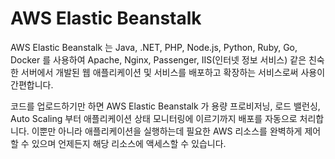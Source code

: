 # AWS Elastic Beanstalk

AWS Elastic Beanstalk 는 Java, .NET, PHP, Node.js, Python, Ruby, Go, Docker 를 사용하여 Apache, Nginx, Passenger, IIS(인터넷 정보 서비스) 같은 친숙한 서버에서 개발된 웹 애플리케이션 및 서비스를 배포하고 확장하는 서비스로써 사용이 간편합니다.

코드를 업로드하기만 하면 AWS Elastic Beanstalk 가 용량 프로비저닝, 로드 밸런싱, Auto Scaling 부터 애플리케이션 상태 모니터링에 이르기까지 배포를 자동으로 처리합니다. 이뿐만 아니라 애플리케이션을 실행하는데 필요한 AWS 리소스를 완벽하게 제어할 수 있으며 언제든지 해당 리소스에 액세스할 수 있습니다.